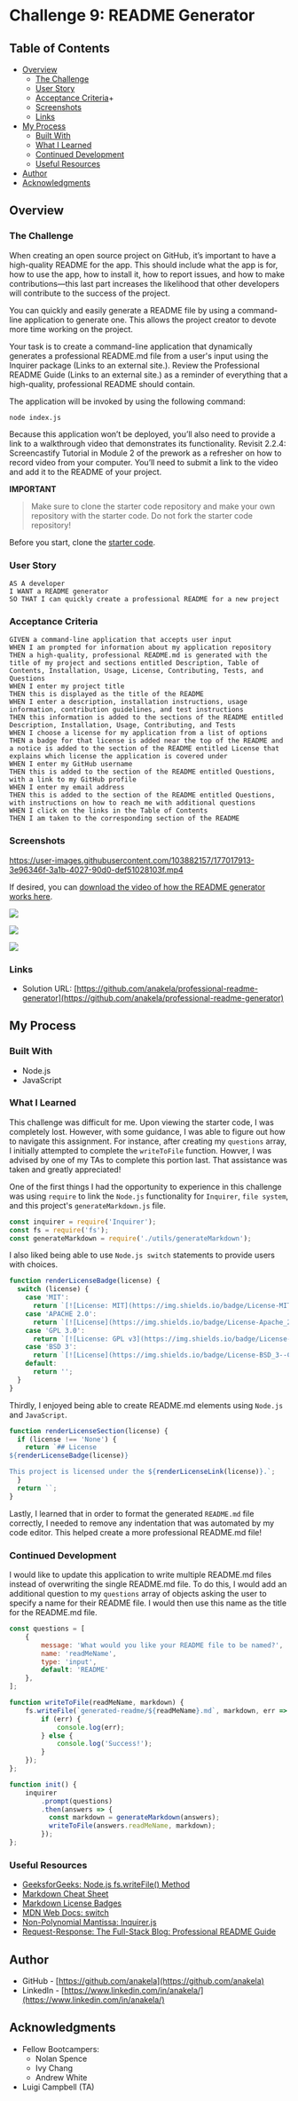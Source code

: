 # Challenge 9: README Generator

## Table of Contents

- [Overview](#overview)
  - [The Challenge](#the-challenge)
  - [User Story](#user-story)
  - [Acceptance Criteria](#acceptance-criteria)+
  - [Screenshots](#screenshots)
  - [Links](#links)
- [My Process](#my-process)
  - [Built With](#built-with)
  - [What I Learned](#what-i-learned)
  - [Continued Development](#continued-development)
  - [Useful Resources](#useful-resources)
- [Author](#author)
- [Acknowledgments](#acknowledgments)

## Overview

### The Challenge

When creating an open source project on GitHub, it’s important to have a high-quality README for the app. This should include what the app is for, how to use the app, how to install it, how to report issues, and how to make contributions—this last part increases the likelihood that other developers will contribute to the success of the project.

You can quickly and easily generate a README file by using a command-line application to generate one. This allows the project creator to devote more time working on the project.

Your task is to create a command-line application that dynamically generates a professional README.md file from a user's input using the Inquirer package (Links to an external site.). Review the Professional README Guide (Links to an external site.) as a reminder of everything that a high-quality, professional README should contain.

The application will be invoked by using the following command:

`node index.js`

Because this application won’t be deployed, you’ll also need to provide a link to a walkthrough video that demonstrates its functionality. Revisit 2.2.4: Screencastify Tutorial in Module 2 of the prework as a refresher on how to record video from your computer. You’ll need to submit a link to the video and add it to the README of your project.

**IMPORTANT**
> Make sure to clone the starter code repository and make your own repository with the starter code. Do not fork the starter code repository!

Before you start, clone the [starter code](https://github.com/coding-boot-camp/potential-enigma).

### User Story

```
AS A developer
I WANT a README generator
SO THAT I can quickly create a professional README for a new project
```

### Acceptance Criteria

```
GIVEN a command-line application that accepts user input
WHEN I am prompted for information about my application repository
THEN a high-quality, professional README.md is generated with the title of my project and sections entitled Description, Table of Contents, Installation, Usage, License, Contributing, Tests, and Questions
WHEN I enter my project title
THEN this is displayed as the title of the README
WHEN I enter a description, installation instructions, usage information, contribution guidelines, and test instructions
THEN this information is added to the sections of the README entitled Description, Installation, Usage, Contributing, and Tests
WHEN I choose a license for my application from a list of options
THEN a badge for that license is added near the top of the README and a notice is added to the section of the README entitled License that explains which license the application is covered under
WHEN I enter my GitHub username
THEN this is added to the section of the README entitled Questions, with a link to my GitHub profile
WHEN I enter my email address
THEN this is added to the section of the README entitled Questions, with instructions on how to reach me with additional questions
WHEN I click on the links in the Table of Contents
THEN I am taken to the corresponding section of the README
```

### Screenshots

https://user-images.githubusercontent.com/103882157/177017913-3e96346f-3a1b-4027-90d0-def51028103f.mp4

If desired, you can [download the video of how the README generator works here](./videos/soto-challenge9-readme-recording.mp4).

![](./images/readme-generator-screenshot.png)

![](./images/github-link-screenshot.png)

![](./images/email-link-screenshot.png)

### Links

- Solution URL: [https://github.com/anakela/professional-readme-generator](https://github.com/anakela/professional-readme-generator)

## My Process

### Built With

- Node.js
- JavaScript

### What I Learned

This challenge was difficult for me.  Upon viewing the starter code, I was completely lost.  However, with some guidance, I was able to figure out how to navigate this assignment.  For instance, after creating my `questions` array, I initially attempted to complete the `writeToFile` function.  Howver, I was advised by one of my TAs to complete this portion last.  That assistance was taken and greatly appreciated!

One of the first things I had the opportunity to experience in this challenge was using `require` to link the `Node.js` functionality for `Inquirer`, `file system`, and this project's `generateMarkdown.js` file.

```JavaScript
const inquirer = require('Inquirer');
const fs = require('fs');
const generateMarkdown = require('./utils/generateMarkdown');
```

I also liked being able to use `Node.js switch` statements to provide users with choices.

```JavaScript
function renderLicenseBadge(license) {
  switch (license) {
    case 'MIT': 
      return `[![License: MIT](https://img.shields.io/badge/License-MIT-yellow.svg)](https://opensource.org/licenses/MIT)`;
    case 'APACHE 2.0':
      return `[![License](https://img.shields.io/badge/License-Apache_2.0-blue.svg)](https://opensource.org/licenses/Apache-2.0)`;
    case 'GPL 3.0':
      return `[![License: GPL v3](https://img.shields.io/badge/License-GPLv3-blue.svg)](https://www.gnu.org/licenses/gpl-3.0)`;
    case 'BSD 3':
      return `[![License](https://img.shields.io/badge/License-BSD_3--Clause-blue.svg)](https://opensource.org/licenses/BSD-3-Clause)`;
    default:
      return '';
  }
}
```

Thirdly, I enjoyed being able to create README.md elements using `Node.js` and `JavaScript`.

```JavaScript
function renderLicenseSection(license) {
  if (license !== 'None') {
    return `## License  
${renderLicenseBadge(license)}

This project is licensed under the ${renderLicenseLink(license)}.`;
  }
  return ``;
}
```

Lastly, I learned that in order to format the generated `README.md` file correctly, I needed to remove any indentation that was automated by my code editor.  This helped create a more professional README.md file!

### Continued Development

I would like to update this application to write multiple README.md files instead of overwriting the single README.md file.  To do this, I would add an additional question to my `questions` array of objects asking the user to specify a name for their README file.  I would then use this name as the title for the README.md file.

```JavaScript
const questions = [
    {
        message: 'What would you like your README file to be named?',
        name: 'readMeName',
        type: 'input',
        default: 'README'
    },
];
```

```JavaScript
function writeToFile(readMeName, markdown) {
    fs.writeFile(`generated-readme/${readMeName}.md`, markdown, err => {
        if (err) {
            console.log(err);
        } else {
            console.log('Success!');
        }
    });
};
```

```JavaScript
function init() {
    inquirer
        .prompt(questions)
        .then(answers => {
          const markdown = generateMarkdown(answers);
          writeToFile(answers.readMeName, markdown);
        });
};
```

### Useful Resources

- [GeeksforGeeks: Node.js fs.writeFile() Method](https://www.geeksforgeeks.org/node-js-fs-writefile-method/)
- [Markdown Cheat Sheet](https://www.markdownguide.org/cheat-sheet/)
- [Markdown License Badges](https://gist.github.com/lukas-h/2a5d00690736b4c3a7ba)
- [MDN Web Docs: switch](https://developer.mozilla.org/en-US/docs/Web/JavaScript/Reference/Statements/switch)
- [Non-Polynomial Mantissa: Inquirer.js](https://www.npmjs.com/package/inquirer#examples)
- [Request-Response: The Full-Stack Blog: Professional README Guide](https://coding-boot-camp.github.io/full-stack/github/professional-readme-guide)

## Author

- GitHub - [https://github.com/anakela](https://github.com/anakela)
- LinkedIn - [https://www.linkedin.com/in/anakela/](https://www.linkedin.com/in/anakela/)

## Acknowledgments

- Fellow Bootcampers:
    - Nolan Spence
    - Ivy Chang
    - Andrew White
- Luigi Campbell (TA)
